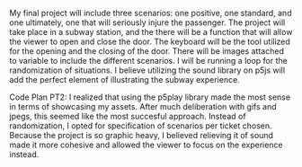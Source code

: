 My final project will include three scenarios: one positive, one standard, and one ultimately, one that will seriously injure the passenger. The project will take place in a subway station, and the there will be a function that will allow the viewer to open and close the door. The keyboard will be the tool utilized for the opening and the closing of the door. There will be images attached to variable to include the different scenarios. I will be running a loop for the randomization of situations. I believe utilizing the sound library on p5js will add the perfect element of illustrating the subway experience.

Code Plan PT2: I realized that using the p5play library made the most sense in terms of showcasing my assets. After much deliberation with gifs and jpegs, this seemed like the most succesful approach. Instead of randomization, I opted for specification of scenarios per ticket chosen. Because the project is so graphic heavy, I believed relieving it of sound made it more cohesive and allowed the viewer to focus on the experience instead.  

